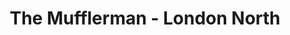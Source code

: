 ---
title: "The Mufflerman - London North"
url: /london/the-mufflerman-london-north/
shop: Autowerkstatt
---